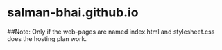 # salman-bhai.github.io

##Note:
Only if the web-pages are named index.html and stylesheet.css does the hosting plan work.
